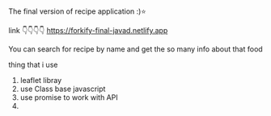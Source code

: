 The final version of recipe application :)⭐

link 👇👇👇👇
https://forkify-final-javad.netlify.app

You can search for recipe by name and get the so many info about that food 

thing that i use 

1) leaflet libray 
2) use Class base javascript
3) use promise to work with API 
4) 
